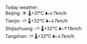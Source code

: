Today weather:  
Beijing: ☀️ 🌡️+31°C 🌬️↙7km/h  
Tianjin: ⛅️  🌡️+32°C 🌬️↓7km/h  
Shijiazhuang: ⛅️  🌡️+32°C 🌬️↑11km/h  
Tangshan: ⛅️  🌡️+32°C 🌬️↓7km/h  
